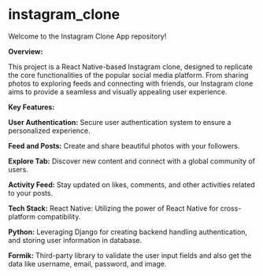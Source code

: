 # instagram_clone
Welcome to the Instagram Clone App repository!

**Overview:**

This project is a React Native-based Instagram clone, designed to replicate the core functionalities of the popular social media platform. From sharing photos to exploring feeds and connecting with friends, our Instagram clone aims to provide a seamless and visually appealing user experience.

**Key Features:**

**User Authentication:** 
Secure user authentication system to ensure a personalized experience.

**Feed and Posts:** 
Create and share beautiful photos with your followers.

**Explore Tab:** 
Discover new content and connect with a global community of users.

**Activity Feed:** Stay updated on likes, comments, and other activities related to your posts.

**Tech Stack:**
React Native: Utilizing the power of React Native for cross-platform compatibility.

**Python:** Leveraging Django for creating backend handling authentication, and storing user information in database.

**Formik:** Third-party library to validate the user input fields and also get the data like username, email, password, and image.
